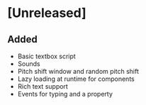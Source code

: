 # [Unreleased]
## Added
- Basic textbox script
- Sounds
- Pitch shift window and random pitch shift
- Lazy loading at runtime for components
- Rich text support
- Events for typing and a property